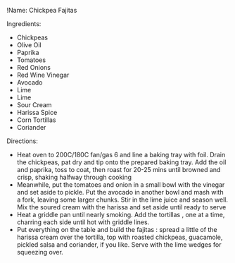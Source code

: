 !Name: Chickpea Fajitas

Ingredients:
- Chickpeas
- Olive Oil
- Paprika
- Tomatoes
- Red Onions
- Red Wine Vinegar
- Avocado
- Lime
- Lime
- Sour Cream
- Harissa Spice
- Corn Tortillas
- Coriander

Directions:
- Heat oven to 200C/180C fan/gas 6 and line a baking tray with foil. Drain the chickpeas, pat dry and tip onto the prepared baking tray. Add the oil and paprika, toss to coat, then roast for 20-25 mins until browned and crisp, shaking halfway through cooking
- Meanwhile, put the tomatoes and onion in a small bowl with the vinegar and set aside to pickle. Put the avocado in another bowl and mash with a fork, leaving some larger chunks. Stir in the lime juice and season well. Mix the soured cream with the harissa and set aside until ready to serve
- Heat a griddle pan until nearly smoking. Add the tortillas , one at a time, charring each side until hot with griddle lines. 
- Put everything on the table and build the fajitas : spread a little of the harissa cream over the tortilla, top with roasted chickpeas, guacamole, pickled salsa and coriander, if you like. Serve with the lime wedges for squeezing over.
